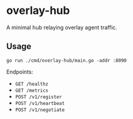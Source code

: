 # overlay-hub

A minimal hub relaying overlay agent traffic.

## Usage

```
go run ./cmd/overlay-hub/main.go -addr :8090
```

Endpoints:
- `GET /healthz`
- `GET /metrics`
- `POST /v1/register`
- `POST /v1/heartbeat`
- `POST /v1/negotiate`
